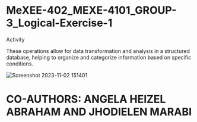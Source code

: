 # MeXEE-402_MEXE-4101_GROUP-3_Logical-Exercise-1
Activity

These operations allow for data transformation and analysis in a structured database, helping to organize and categorize information based on specific conditions.

![Screenshot 2023-11-02 151401](https://github.com/ROXAS-NA/MeXEE-402_MEXE-4101_GROUP-3_Logical-Exercise-1/assets/143602214/d1e2b675-c038-467a-9966-0903fc9823bc)











# CO-AUTHORS: ANGELA HEIZEL ABRAHAM AND JHODIELEN MARABI

